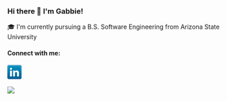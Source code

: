 ### Hi there 👋 I'm Gabbie!

🎓 I'm currently pursuing a B.S. Software Engineering from Arizona State University

#### Connect with me:

[![LinkedIn](icons/linkedin.png)](https://www.linkedin.com/in/gabrielle-gui/)

![](https://visitor-badge.glitch.me/badge?page_id=gvgui.gvgui)
<!--
**gvgui/gvgui** is a ✨ _special_ ✨ repository because its `README.md` (this file) appears on your GitHub profile.

Here are some ideas to get you started:

- 🔭 I’m currently working on ...
- 🌱 I’m currently learning ...
- 👯 I’m looking to collaborate on ...
- 🤔 I’m looking for help with ...
- 💬 Ask me about ...
- 📫 How to reach me: ...
- 😄 Pronouns: ...
- ⚡ Fun fact: ...
-->
